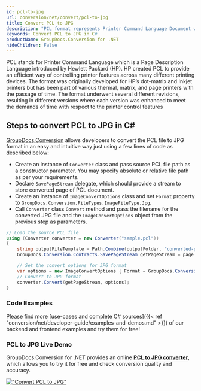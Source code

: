 ```yaml
---
id: pcl-to-jpg
url: conversion/net/convert/pcl-to-jpg
title: Convert PCL to JPG
description: "PCL format represents Printer Command Language Document with .pcl extension. Learn how to convert PCL to JPG file programmatically in C# language using GroupDocs.Conversion for .NET library."
keywords: Convert PCL to JPG in C#
productName: GroupDocs.Conversion for .NET
hideChildren: False
---
```


PCL stands for Printer Command Language which is a Page Description Language introduced by Hewlett Packard (HP). HP created PCL to provide an efficient way of controlling printer features across many different printing devices. The format was originally developed for HP’s dot-matrix and Inkjet printers but has been part of various thermal, matrix, and page printers with the passage of time. The format underwent several different revisions, resulting in different versions where each version was enhanced to meet the demands of time with respect to the printer control features

## Steps to convert PCL to JPG in C#

[GroupDocs.Conversion](https://products.groupdocs.com/conversion/net) allows developers to convert the PCL file to JPG format in an easy and intuitive way just using a few lines of code as described below:

* Create an instance of `Converter` class and pass source PCL file path as a constructor parameter. You may specify absolute or relative file path as per your requirements. 
* Declare `SavePageStream` delegate, which should provide a stream to store converted page of PCL document.
* Create an instance of `ImageConvertOptions` class and set `Format` property to `GroupDocs.Conversion.FileTypes.ImageFileType.Jpg`.
* Call `Converter` class `Convert` method and pass the filename for the converted JPG file and the `ImageConvertOptions` object from the previous step as parameters.

```csharp
// Load the source PCL file
using (Converter converter = new Converter("sample.pcl"))
{
    string outputFileTemplate = Path.Combine(outputFolder, "converted-page-{0}.jpg");
    GroupDocs.Conversion.Contracts.SavePageStream getPageStream = page => new FileStream(string.Format(outputFileTemplate, page), FileMode.Create);

    // Set the convert options for JPG format
    var options = new ImageConvertOptions { Format = GroupDocs.Conversion.FileTypes.ImageFileType.Jpg };   
    // Convert to JPG format
    converter.Convert(getPageStream, options);
}
```

### Code Examples

Please find more [use-cases and complete C# sources]({{< ref "conversion/net/developer-guide/examples-and-demos.md" >}}) of our backend and frontend examples and try them for free!

### PCL to JPG Live Demo

GroupDocs.Conversion for .NET provides an online [**PCL to JPG converter**](https://products.groupdocs.app/conversion/pcl-to-jpg), which allows you to try it for free and check conversion quality and accuracy.

[!["Convert PCL to JPG"](conversion/net/images/convert-to-jpg/convert-pcl-to-jpg.png)](https://products.groupdocs.app/conversion/pcl-to-jpg)